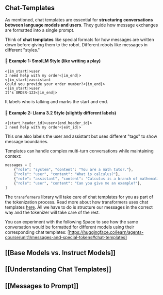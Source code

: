 ## Chat-Templates

As mentioned, chat templates are essential for **structuring conversations between language models and users**. They guide how message exchanges are formatted into a single prompt.

Think of **chat templates** like special formats for how messages are written down before giving them to the robot. Different robots like messages in different "styles."

#### 💬 Example 1: SmolLM Style (like writing a play)

```
<|im_start|>user
I need help with my order<|im_end|>
<|im_start|>assistant
Could you provide your order number?<|im_end|>
<|im_start|>user
It's ORDER-123<|im_end|>
```

It labels who is talking and marks the start and end.

#### 🧾 Example 2: Llama 3.2 Style (slightly different labels)

```
<|start_header_id|>user<|end_header_id|>
I need help with my order<|eot_id|>
```

This one also labels the user and assistant but uses different "tags" to show message boundaries.

Templates can handle complex multi-turn conversations while maintaining context:

```python
messages = [
    {"role": "system", "content": "You are a math tutor."},
    {"role": "user", "content": "What is calculus?"},
    {"role": "assistant", "content": "Calculus is a branch of mathematics..."},
    {"role": "user", "content": "Can you give me an example?"},
]
```

The `transformers` library will take care of chat templates for you as part of the tokenization process. Read more about how transformers uses chat templates [here](https://huggingface.co/docs/transformers/main/en/chat_templating#how-do-i-use-chat-templates). All we have to do is structure our messages in the correct way and the tokenizer will take care of the rest.

You can experiment with the following Space to see how the same conversation would be formatted for different models using their corresponding chat templates: [https://huggingface.co/learn/agents-course/unit1/messages-and-special-tokens#chat-templates]

## [[Base Models vs. Instruct Models]]

## [[Understanding Chat Templates]]
## [[Messages to Prompt]]
